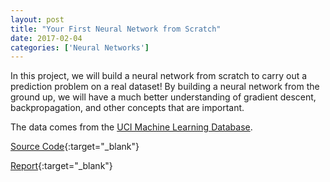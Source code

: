 ```yaml
---
layout: post
title: "Your First Neural Network from Scratch"
date: 2017-02-04
categories: ['Neural Networks']
---
```


In this project, we will build a neural network from scratch to carry out a prediction problem on a real dataset! By building a neural network from the ground up, we will have a much better understanding of gradient descent, backpropagation, and other concepts that are important. 

The data comes from the [UCI Machine Learning Database](https://archive.ics.uci.edu/ml/datasets/Bike+Sharing+Dataset).

[Source Code](https://github.com/srikanthpagadala/udacity/tree/master/Deep%20Learning%20Nanodegree%20Foundation/Your%20First%20Neural%20Network){:target="_blank"}

[Report](http://htmlpreview.github.io/?https://github.com/srikanthpagadala/udacity/blob/master/Deep%20Learning%20Nanodegree%20Foundation/Your%20First%20Neural%20Network/report.html){:target="_blank"}
